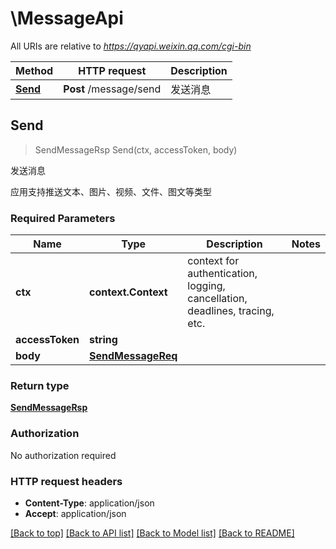 # \MessageApi

All URIs are relative to *https://qyapi.weixin.qq.com/cgi-bin*

Method | HTTP request | Description
------------- | ------------- | -------------
[**Send**](MessageApi.md#Send) | **Post** /message/send | 发送消息



## Send

> SendMessageRsp Send(ctx, accessToken, body)

发送消息

应用支持推送文本、图片、视频、文件、图文等类型

### Required Parameters


Name | Type | Description  | Notes
------------- | ------------- | ------------- | -------------
**ctx** | **context.Context** | context for authentication, logging, cancellation, deadlines, tracing, etc.
**accessToken** | **string**|  | 
**body** | [**SendMessageReq**](SendMessageReq.md)|  | 

### Return type

[**SendMessageRsp**](SendMessageRsp.md)

### Authorization

No authorization required

### HTTP request headers

- **Content-Type**: application/json
- **Accept**: application/json

[[Back to top]](#) [[Back to API list]](../README.md#documentation-for-api-endpoints)
[[Back to Model list]](../README.md#documentation-for-models)
[[Back to README]](../README.md)

